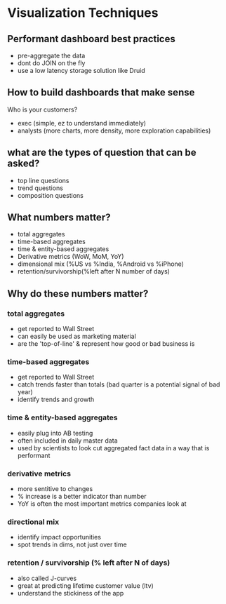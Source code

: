 # Visualization Techniques

## Performant dashboard best practices
- pre-aggregate the data
- dont do JOIN on the fly
- use a low latency storage solution like Druid

## How to build dashboards that make sense
Who is your customers?
- exec (simple, ez to understand immediately)
- analysts (more charts, more density, more exploration capabilities)

## what are the types of question that can be asked?
- top line questions
- trend questions
- composition questions

## What numbers matter?
- total aggregates
- time-based aggregates
- time & entity-based aggregates
- Derivative metrics (WoW, MoM, YoY)
- dimensional mix (%US vs %India, %Android vs %iPhone)
- retention/survivorship(%left after N number of days)

## Why do these numbers matter?
### total aggregates
- get reported to Wall Street
- can easily be used as marketing material
- are the 'top-of-line' & represent how good or bad business is

### time-based aggregates
- get reported to Wall Street
- catch trends faster than totals (bad quarter is a potential signal of bad year)
- identify trends and growth

### time & entity-based aggregates
- easily plug into AB testing
- often included in daily master data
- used by scientists to look cut aggregated fact data in a way that is performant

### derivative metrics
- more sentitive to changes
- % increase is a better indicator than number
- YoY is often the most important metrics companies look at

### directional mix
- identify impact opportunities
- spot trends in dims, not just over time

### retention / survivorship (% left after N of days)
- also called J-curves
- great at predicting lifetime customer value (ltv)
- understand the stickiness of the app
